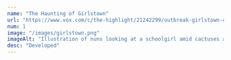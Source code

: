 ```yaml
---
name: "The Haunting of Girlstown"
url: "https://www.vox.com/c/the-highlight/21242299/outbreak-girlstown-chalco-world-villages-villa-de-las-ninas"
num: 1
image: "/images/girlstown.png"
imageAlt: "Illustration of nuns looking at a schoolgirl amid cactuses and stars."
desc: "Developed"
---
```

